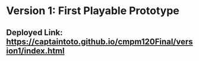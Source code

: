 # Version 1: First Playable Prototype

## Deployed Link: https://captaintoto.github.io/cmpm120Final/version1/index.html
    
